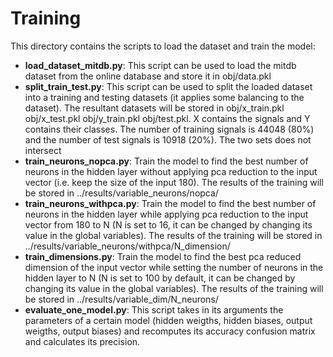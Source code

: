 # Training 

This directory contains the scripts to load the dataset and train the model:
- **load_dataset_mitdb.py**: This script can be used to load the mitdb dataset from the online database and store it in obj/data.pkl
- **split_train_test.py**: This script can be used to split the loaded dataset into a training and testing datasets (it applies some balancing to the dataset). The resultant datasets will be stored in obj/x_train.pkl obj/x_test.pkl obj/y_train.pkl obj/test.pkl. X contains the signals and Y contains their classes. The number of training signals is 44048 (80%) and the number of test signals is 10918 (20%). The two sets does not intersect
- **train_neurons_nopca.py**: Train the model to find the best number of neurons in the hidden layer without applying pca reduction to the input vector (i.e. keep the size of the input 180). The results of the training will be stored in ../results/variable_neurons/nopca/
- **train_neurons_withpca.py**: Train the model to find the best number of neurons in the hidden layer while applying pca reduction to the input vector from 180 to N (N is set to 16, it can be changed by changing its value in the global variables). The results of the training will be stored in ../results/variable_neurons/withpca/N_dimension/
- **train_dimensions.py**: Train the model to find the best pca reduced dimension of the input vector while setting the number of neurons in the hidden layer to N (N is set to 100 by default, it can be changed by changing its value in the global variables). The results of the training will be stored in ../results/variable_dim/N_neurons/
- **evaluate_one_model.py**: This script takes in its arguments the parameters of a certain model (hidden weigths, hidden biases, output weigths, output biases) and recomputes its accuracy confusion matrix and calculates its precision.